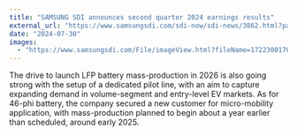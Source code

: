 ```yaml
---
title: "SAMSUNG SDI announces second quarter 2024 earnings results"
external_url: "https://www.samsungsdi.com/sdi-now/sdi-news/3862.html?pageIndex=1&pagesize=15&idx=3862"
date: "2024-07-30"
images:
  - "https://www.samsungsdi.com/File/imageView.html?fileName=1722300170836.jpg"
---
```


The drive to launch LFP battery mass-production in 2026 is also going strong with the setup of a dedicated pilot line, with an aim to capture expanding demand in volume-segment and entry-level EV markets. As for 46-phi battery, the company secured a new customer for micro-mobility application, with mass-production planned to begin about a year earlier than scheduled, around early 2025.